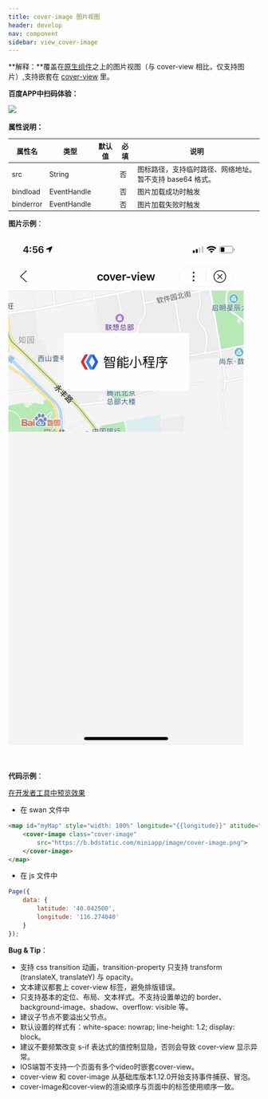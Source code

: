 ```yaml
---
title: cover-image 图片视图
header: develop
nav: component
sidebar: view_cover-image
---
```


 
**解释：**覆盖在<a href="https://smartprogram.baidu.com/docs/develop/component/native/">原生组件</a>之上的图片视图（与 cover-view 相比，仅支持图片）,支持嵌套在 <a href="/develop/component/view_cover-view/">cover-view</a> 里。 



**百度APP中扫码体验：**

<img src="https://b.bdstatic.com/miniapp/assets/images/doc_demo/cover-image.png"  class="demo-qrcode-image" />

**属性说明：**

|属性名 |类型  |默认值  | 必填 |说明|
|---- | ---- | ---- | ---- |---- |
| src | String | | 否 |图标路径，支持临时路径、网络地址。暂不支持 base64 格式。|
|bindload|	EventHandle| | 否 |图片加载成功时触发|
|binderror|	EventHandle	| | 否 |图片加载失败时触发|


**图片示例**：

<div class="m-doc-custom-examples">
    <div class="m-doc-custom-examples-correct">
        <img src="../../../img/component/cover-image.png">
    </div>
    <div class="m-doc-custom-examples-correct">
        <img src="">
    </div>
    <div class="m-doc-custom-examples-correct">
        <img src="">
    </div>
</div>

**代码示例**：

<a href="swanide://fragment/23aebf6b1898af1931dba33c5df80f331565505998697" title="在开发者工具中预览效果" target="_self">在开发者工具中预览效果</a>

* 在 swan 文件中

```html
<map id="myMap" style="width: 100%" longitude="{{longitude}}" atitude="{{latitude}}">
    <cover-image class="cover-image"
        src="https://b.bdstatic.com/miniapp/image/cover-image.png">
    </cover-image>
</map>
```

* 在 js 文件中
```js
Page({
    data: {
        latitude: '40.042500',
        longitude: '116.274040'
    }
});
```



**Bug & Tip**：

* 支持 css transition 动画，transition-property 只支持 transform (translateX, translateY) 与 opacity。
* 文本建议都套上 cover-view 标签，避免排版错误。
* 只支持基本的定位、布局、文本样式。不支持设置单边的 border、background-image、shadow、overflow: visible 等。
* 建议子节点不要溢出父节点。
* 默认设置的样式有：white-space: nowrap; line-height: 1.2; display: block。
* 建议不要频繁改变 s-if 表达式的值控制显隐，否则会导致 cover-view 显示异常。
* IOS端暂不支持一个页面有多个video时嵌套cover-view。
* cover-view 和 cover-image 从基础库版本1.12.0开始支持事件捕获、冒泡。
* cover-image和cover-view的渲染顺序与页面中的标签使用顺序一致。


